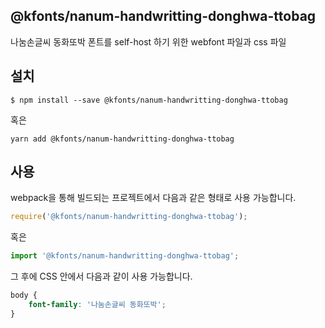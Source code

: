 
@kfonts/nanum-handwritting-donghwa-ttobag
---------------------

나눔손글씨 동화또박 폰트를 self-host 하기 위한 webfont 파일과 css 파일

설치
----

```
$ npm install --save @kfonts/nanum-handwritting-donghwa-ttobag
```

혹은

```
yarn add @kfonts/nanum-handwritting-donghwa-ttobag
```

사용
----

webpack을 통해 빌드되는 프로젝트에서 다음과 같은 형태로 사용 가능합니다.

```js
require('@kfonts/nanum-handwritting-donghwa-ttobag');
```

혹은

```js
import '@kfonts/nanum-handwritting-donghwa-ttobag';
```

그 후에 CSS 안에서 다음과 같이 사용 가능합니다.

```css
body {
    font-family: '나눔손글씨 동화또박';
}
```

